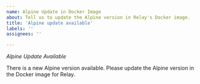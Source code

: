 ```yaml
---
name: Alpine Update in Docker Image
about: Tell us to update the Alpine version in Relay's Docker image. 
title: 'Alpine update available'
labels: ''
assignees: ''

---
```


*Alpine Update Available*

There is a new Alpine version available. Please update the Alpine version in the Docker image for Relay.

